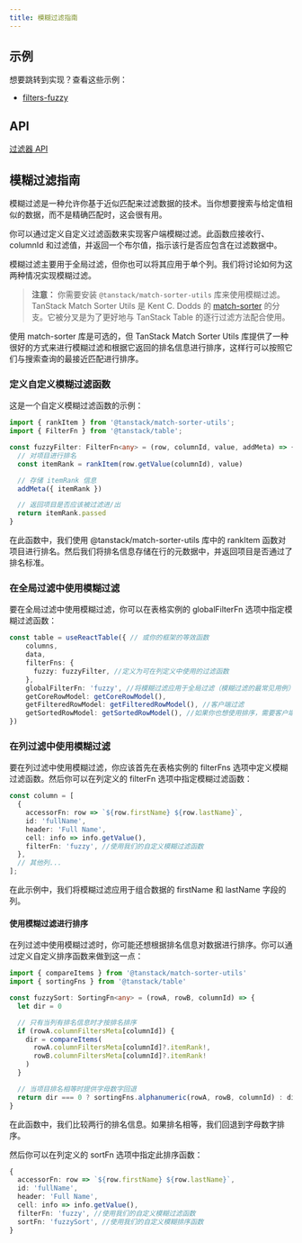 ```yaml
---
title: 模糊过滤指南
---
```


## 示例

想要跳转到实现？查看这些示例：

- [filters-fuzzy](../framework/react/examples/filters-fuzzy)

## API

[过滤器 API](../api/features/filters)

## 模糊过滤指南

模糊过滤是一种允许你基于近似匹配来过滤数据的技术。当你想要搜索与给定值相似的数据，而不是精确匹配时，这会很有用。

你可以通过定义自定义过滤函数来实现客户端模糊过滤。此函数应接收行、columnId 和过滤值，并返回一个布尔值，指示该行是否应包含在过滤数据中。

模糊过滤主要用于全局过滤，但你也可以将其应用于单个列。我们将讨论如何为这两种情况实现模糊过滤。

> **注意：** 你需要安装 `@tanstack/match-sorter-utils` 库来使用模糊过滤。
> TanStack Match Sorter Utils 是 Kent C. Dodds 的 [match-sorter](https://github.com/kentcdodds/match-sorter) 的分支。它被分叉是为了更好地与 TanStack Table 的逐行过滤方法配合使用。

使用 match-sorter 库是可选的，但 TanStack Match Sorter Utils 库提供了一种很好的方式来进行模糊过滤和根据它返回的排名信息进行排序，这样行可以按照它们与搜索查询的最接近匹配进行排序。

### 定义自定义模糊过滤函数

这是一个自定义模糊过滤函数的示例：

```typescript
import { rankItem } from '@tanstack/match-sorter-utils';
import { FilterFn } from '@tanstack/table';

const fuzzyFilter: FilterFn<any> = (row, columnId, value, addMeta) => {
  // 对项目进行排名
  const itemRank = rankItem(row.getValue(columnId), value)

  // 存储 itemRank 信息
  addMeta({ itemRank })

  // 返回项目是否应该被过滤进/出
  return itemRank.passed
}
```

在此函数中，我们使用 @tanstack/match-sorter-utils 库中的 rankItem 函数对项目进行排名。然后我们将排名信息存储在行的元数据中，并返回项目是否通过了排名标准。

### 在全局过滤中使用模糊过滤

要在全局过滤中使用模糊过滤，你可以在表格实例的 globalFilterFn 选项中指定模糊过滤函数：

```typescript
const table = useReactTable({ // 或你的框架的等效函数
    columns,
    data,
    filterFns: {
      fuzzy: fuzzyFilter, //定义为可在列定义中使用的过滤函数
    },
    globalFilterFn: 'fuzzy', //将模糊过滤应用于全局过滤（模糊过滤的最常见用例）
    getCoreRowModel: getCoreRowModel(),
    getFilteredRowModel: getFilteredRowModel(), //客户端过滤
    getSortedRowModel: getSortedRowModel(), //如果你也想使用排序，需要客户端排序。
})
```

### 在列过滤中使用模糊过滤

要在列过滤中使用模糊过滤，你应该首先在表格实例的 filterFns 选项中定义模糊过滤函数。然后你可以在列定义的 filterFn 选项中指定模糊过滤函数：

```typescript
const column = [
  {
    accessorFn: row => `${row.firstName} ${row.lastName}`,
    id: 'fullName',
    header: 'Full Name',
    cell: info => info.getValue(),
    filterFn: 'fuzzy', //使用我们的自定义模糊过滤函数
  },
  // 其他列...
];
```

在此示例中，我们将模糊过滤应用于组合数据的 firstName 和 lastName 字段的列。

#### 使用模糊过滤进行排序

在列过滤中使用模糊过滤时，你可能还想根据排名信息对数据进行排序。你可以通过定义自定义排序函数来做到这一点：

```typescript
import { compareItems } from '@tanstack/match-sorter-utils'
import { sortingFns } from '@tanstack/table'

const fuzzySort: SortingFn<any> = (rowA, rowB, columnId) => {
  let dir = 0

  // 只有当列有排名信息时才按排名排序
  if (rowA.columnFiltersMeta[columnId]) {
    dir = compareItems(
      rowA.columnFiltersMeta[columnId]?.itemRank!,
      rowB.columnFiltersMeta[columnId]?.itemRank!
    )
  }

  // 当项目排名相等时提供字母数字回退
  return dir === 0 ? sortingFns.alphanumeric(rowA, rowB, columnId) : dir
}
```

在此函数中，我们比较两行的排名信息。如果排名相等，我们回退到字母数字排序。

然后你可以在列定义的 sortFn 选项中指定此排序函数：

```typescript
{
  accessorFn: row => `${row.firstName} ${row.lastName}`,
  id: 'fullName',
  header: 'Full Name',
  cell: info => info.getValue(),
  filterFn: 'fuzzy', //使用我们的自定义模糊过滤函数
  sortFn: 'fuzzySort', //使用我们的自定义模糊排序函数
}
```
